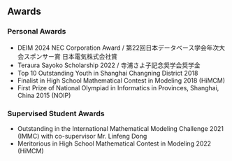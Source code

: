 ## Awards
### Personal Awards
- DEIM 2024 NEC Corporation Award / 第22回日本データベース学会年次大会スポンサー賞 日本電気株式会社賞
- Teraura Sayoko Scholarship 2022 / 寺浦さよ子記念奨学会奨学金
- Top 10 Outstanding Youth in Shanghai Changning District 2018
- Finalist in High School Mathematical Contest in Modeling 2018 (HiMCM)
- First Prize of National Olympiad in Informatics in Provinces, Shanghai, China 2015 (NOIP)

### Supervised Student Awards
- Outstanding in the International Mathematical Modeling Challenge 2021 (IMMC) with co-supervisor Mr. Linfeng Dong
- Meritorious in High School Mathematical Contest in Modeling 2022 (HiMCM)
